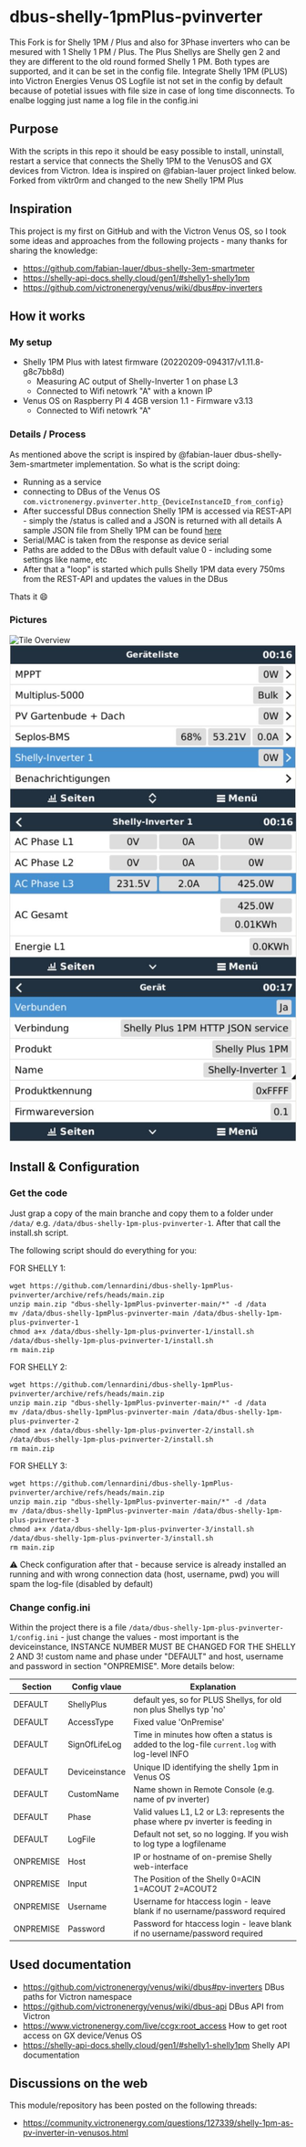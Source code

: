 # dbus-shelly-1pmPlus-pvinverter
This Fork is for Shelly 1PM / Plus and also for 3Phase inverters who can be mesured with 1 Shelly 1 PM / Plus.
The Plus Shellys are Shelly gen 2 and they are different to the old round formed Shelly 1 PM.
Both types are supported, and it can be set in the config file.
Integrate Shelly 1PM (PLUS) into Victron Energies Venus OS
Logfile ist not set in the config by default because of potetial issues with file size in case of long time disconnects.
To enalbe logging just name a log file in the config.ini


## Purpose
With the scripts in this repo it should be easy possible to install, uninstall, restart a service that connects the Shelly 1PM to the VenusOS and GX devices from Victron.
Idea is inspired on @fabian-lauer project linked below.
Forked from viktr0rm and changed to the new Shelly 1PM Plus



## Inspiration
This project is my first on GitHub and with the Victron Venus OS, so I took some ideas and approaches from the following projects - many thanks for sharing the knowledge:
- https://github.com/fabian-lauer/dbus-shelly-3em-smartmeter
- https://shelly-api-docs.shelly.cloud/gen1/#shelly1-shelly1pm
- https://github.com/victronenergy/venus/wiki/dbus#pv-inverters

## How it works
### My setup
- Shelly 1PM Plus with latest firmware (20220209-094317/v1.11.8-g8c7bb8d)
  - Measuring AC output of Shelly-Inverter 1 on phase L3 
  - Connected to Wifi netowrk "A" with a known IP  
- Venus OS on Raspberry PI 4 4GB version 1.1 - Firmware v3.13
  - Connected to Wifi netowrk "A"

### Details / Process
As mentioned above the script is inspired by @fabian-lauer dbus-shelly-3em-smartmeter implementation.
So what is the script doing:
- Running as a service
- connecting to DBus of the Venus OS `com.victronenergy.pvinverter.http_{DeviceInstanceID_from_config}`
- After successful DBus connection Shelly 1PM is accessed via REST-API - simply the /status is called and a JSON is returned with all details
  A sample JSON file from Shelly 1PM can be found [here](docs/shelly1pm-status-sample.json)
- Serial/MAC is taken from the response as device serial
- Paths are added to the DBus with default value 0 - including some settings like name, etc
- After that a "loop" is started which pulls Shelly 1PM data every 750ms from the REST-API and updates the values in the DBus

Thats it 😄

### Pictures
![Tile Overview](img/venus-os-tile-overview.PNG)
![Remote Console - Overview](img/ShellyInverter1.JPG) 
![SmartMeter - Values](img/ShellyInverter11.JPG)
![SmartMeter - Device Details](img/ShellyInverter12.JPG)


## Install & Configuration
### Get the code
Just grap a copy of the main branche and copy them to a folder under `/data/` e.g. `/data/dbus-shelly-1pm-plus-pvinverter-1`.
After that call the install.sh script.

The following script should do everything for you:

FOR SHELLY 1:
```
wget https://github.com/lennardini/dbus-shelly-1pmPlus-pvinverter/archive/refs/heads/main.zip
unzip main.zip "dbus-shelly-1pmPlus-pvinverter-main/*" -d /data
mv /data/dbus-shelly-1pmPlus-pvinverter-main /data/dbus-shelly-1pm-plus-pvinverter-1
chmod a+x /data/dbus-shelly-1pm-plus-pvinverter-1/install.sh
/data/dbus-shelly-1pm-plus-pvinverter-1/install.sh
rm main.zip
```
FOR SHELLY 2:
```
wget https://github.com/lennardini/dbus-shelly-1pmPlus-pvinverter/archive/refs/heads/main.zip
unzip main.zip "dbus-shelly-1pmPlus-pvinverter-main/*" -d /data
mv /data/dbus-shelly-1pmPlus-pvinverter-main /data/dbus-shelly-1pm-plus-pvinverter-2
chmod a+x /data/dbus-shelly-1pm-plus-pvinverter-2/install.sh
/data/dbus-shelly-1pm-plus-pvinverter-2/install.sh
rm main.zip
```
FOR SHELLY 3:
```
wget https://github.com/lennardini/dbus-shelly-1pmPlus-pvinverter/archive/refs/heads/main.zip
unzip main.zip "dbus-shelly-1pmPlus-pvinverter-main/*" -d /data
mv /data/dbus-shelly-1pmPlus-pvinverter-main /data/dbus-shelly-1pm-plus-pvinverter-3
chmod a+x /data/dbus-shelly-1pm-plus-pvinverter-3/install.sh
/data/dbus-shelly-1pm-plus-pvinverter-3/install.sh
rm main.zip
```
⚠️ Check configuration after that - because service is already installed an running and with wrong connection data (host, username, pwd) you will spam the log-file (disabled by default)

### Change config.ini
Within the project there is a file `/data/dbus-shelly-1pm-plus-pvinverter-1/config.ini` - just change the values - most important is the deviceinstance, INSTANCE NUMBER MUST BE CHANGED FOR THE SHELLY 2 AND 3! custom name and phase under "DEFAULT" and host, username and password in section "ONPREMISE". More details below:

| Section  | Config vlaue | Explanation |
| ------------- | ------------- | ------------- |
| DEFAULT  | ShellyPlus | default yes, so for PLUS Shellys, for old non plus Shellys typ 'no' |
| DEFAULT  | AccessType | Fixed value 'OnPremise' |
| DEFAULT  | SignOfLifeLog  | Time in minutes how often a status is added to the log-file `current.log` with log-level INFO |
| DEFAULT  | Deviceinstance | Unique ID identifying the shelly 1pm in Venus OS |
| DEFAULT  | CustomName | Name shown in Remote Console (e.g. name of pv inverter) |
| DEFAULT  | Phase | Valid values L1, L2 or L3: represents the phase where pv inverter is feeding in |
| DEFAULT  | LogFile | Default not set, so no logging. If you wish to log type a logfilename |
| ONPREMISE  | Host | IP or hostname of on-premise Shelly web-interface |
| ONPREMISE  | Input | The Position of the Shelly 0=ACIN 1=ACOUT 2=ACOUT2 |
| ONPREMISE  | Username | Username for htaccess login - leave blank if no username/password required |
| ONPREMISE  | Password | Password for htaccess login - leave blank if no username/password required |



## Used documentation
- https://github.com/victronenergy/venus/wiki/dbus#pv-inverters   DBus paths for Victron namespace
- https://github.com/victronenergy/venus/wiki/dbus-api   DBus API from Victron
- https://www.victronenergy.com/live/ccgx:root_access   How to get root access on GX device/Venus OS
- https://shelly-api-docs.shelly.cloud/gen1/#shelly1-shelly1pm Shelly API documentation

## Discussions on the web
This module/repository has been posted on the following threads:
- https://community.victronenergy.com/questions/127339/shelly-1pm-as-pv-inverter-in-venusos.html
